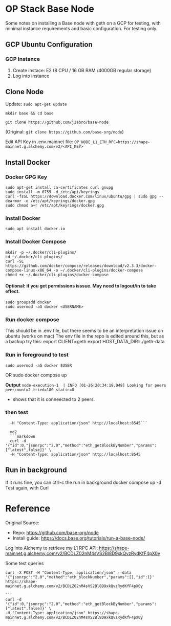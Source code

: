 
# OP Stack Base Node
Some notes on installing a Base node with geth on a GCP for testing, with minimal instance requirements and basic configuration. For testing only.

<!-- Beacon RPC
https://eth-beacon-chain.drpc.org/rest/
curl -X GET "https://eth-beacon-chain.drpc.org/rest/eth/v1/beacon/genesis" -H "accept: application/json" -->

## GCP Ubuntu Configuration
### GCP Instance
1. Create instace: E2 (8 CPU / 16 GB RAM /4000GB regular storage)
2. Log into instance

## Clone Node
Update: `sudo apt-get update`

`mkdir base && cd base`

`git clone https://github.com/j2abro/base-node`

(Original: `git clone https://github.com/base-org/node`)

Edit API Key in .env.mainnet file: `OP_NODE_L1_ETH_RPC=https://shape-mainnet.g.alchemy.com/v2/<API_KEY>`

## Install Docker

### Docker GPG Key
<!-- curl -fsSL https://download.docker.com/linux/ubuntu/gpg | sudo apt-key add - # deprecated, but ok for now -->
    sudo apt-get install ca-certificates curl gnupg
    sudo install -m 0755 -d /etc/apt/keyrings
    curl -fsSL https://download.docker.com/linux/ubuntu/gpg | sudo gpg --dearmor -o /etc/apt/keyrings/docker.gpg
    sudo chmod a+r /etc/apt/keyrings/docker.gpg

### Install Docker
    sudo apt install docker.io

### Install Docker Compose
    mkdir -p ~/.docker/cli-plugins/
    cd ~/.docker/cli-plugins/
    curl -SL https://github.com/docker/compose/releases/download/v2.3.3/docker-compose-linux-x86_64 -o ~/.docker/cli-plugins/docker-compose
    chmod +x ~/.docker/cli-plugins/docker-compose

#### Optional: if you get permissions isssue. May need to logout/in to take effect.
    sudo groupadd docker
    sudo usermod -aG docker <USERNAME> 

### Run docker compose
This should be in .env file, but there seems to be an interpretation issue on ubuntu (works on mac)
The env file in the repo is edited around this, but as a backup try this:
    export CLIENT=geth
    export HOST_DATA_DIR=./geth-data

### Run in foreground to test 
    sudo usermod -aG docker $USER
OR
    sudo docker compose up

**Output** `node-execution-1  | INFO [01-26|20:34:19.048] Looking for peers     peercount=2 tried=180 static=0`
  - shows that it is conneected to 2 peers.

### then test 
```curl -d '{"id":0,"jsonrpc":"2.0","method":"eth_getBlockByNumber","params":["latest",false]}' \
  -H "Content-Type: application/json" http://localhost:8545```

  md2
  ```markdown
  curl -d '{"id":0,"jsonrpc":"2.0","method":"eth_getBlockByNumber","params":["latest",false]}' \
  -H "Content-Type: application/json" http://localhost:8545
  ```

## Run in background
If it runs fine, you can ctrl-c the run in background
    docker compose up -d
Test again, with Curl


# Reference
Original Source:
 - Repo: https://github.com/base-org/node
 - Install guide: https://docs.base.org/tutorials/run-a-base-node/

 Log into Alchemy to retrieve my L1 RPC API:
    https://shape-mainnet.g.alchemy.com/v2/BCDLZ02nM4sVS2Bl8D9xkQvzRydKfF4pX0y

Some test queries

    curl -X POST -H "Content-Type: application/json" --data '{"jsonrpc":"2.0","method":"eth_blockNumber","params":[],"id":1}' https://shape-mainnet.g.alchemy.com/v2/BCDLZ02nM4sVS2Bl8D9xkQvzRydKfF4pX0y

    ```
    curl -d '{"id":0,"jsonrpc":"2.0","method":"eth_getBlockByNumber","params":["latest",false]}' \
    -H "Content-Type: application/json" https://shape-mainnet.g.alchemy.com/v2/BCDLZ02nM4sVS2Bl8D9xkQvzRydKfF4pX0y
     ```
